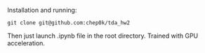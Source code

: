 Installation and running:

```
git clone git@github.com:chep0k/tda_hw2
```

Then just launch .ipynb file in the root directory. Trained with GPU acceleration.
